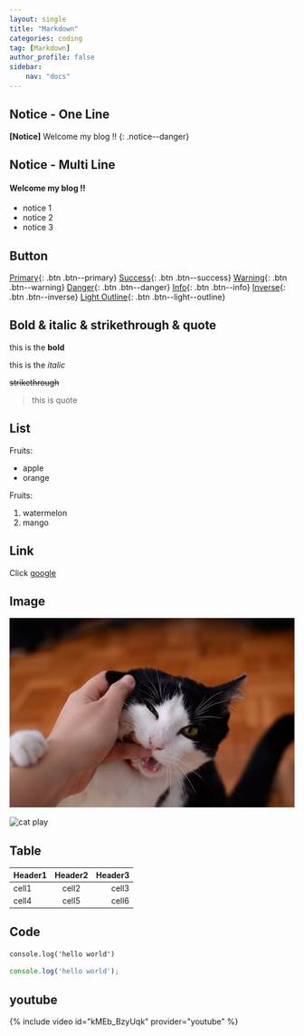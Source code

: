 ```yaml
---
layout: single
title: "Markdown"
categories: coding
tag: [Markdown]
author_profile: false
sidebar:
    nav: "docs"
---
```


## Notice - One Line
**[Notice]** Welcome my blog !!
{: .notice--danger}

## Notice - Multi Line
<div class = "notice--success">
<h4>Welcome my blog !!</h4>
<ul>
    <li>notice 1</li>
    <li>notice 2</li>
    <li>notice 3</li>
</ul>
</div>

## Button
[Primary](https://google.com){: .btn .btn--primary}
[Success](https://google.com){: .btn .btn--success}
[Warning](https://google.com){: .btn .btn--warning}
[Danger](https://google.com){: .btn .btn--danger}
[Info](https://google.com){: .btn .btn--info}
[Inverse](https://google.com){: .btn .btn--inverse}
[Light Outline](https://google.com){: .btn .btn--light--outline}

## Bold & italic & strikethrough & quote
this is the **bold**

this is the *italic*

~~strikethrough~~

>this is quote

## List
Fruits:
* apple
* orange

Fruits:
1. watermelon
2. mango

## Link
Click [google](https://google.com)

## Image 
![image description](/assets/img/cat.jpg)

<img src="https://fromknote.github.io/assets/img/cat.jpg" width="400px" alt="cat play">

## Table
| Header1 | Header2 | Header3 |
|:--------|:-------:|--------:|
| cell1   | cell2   | cell3   |
| cell4   | cell5   | cell6   |

## Code
`console.log('hello world')`

```js
console.log('hello world');
```

## youtube
{% include video id="kMEb_BzyUqk" provider="youtube" %}






